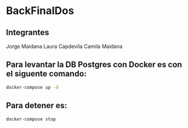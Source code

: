 ﻿# BackFinalDos
## Integrantes 

Jorge Maidana
Laura Capdevila
Camila Maidana

## Para levantar la DB Postgres con Docker es con el siguente comando:
```sh
docker-compose up -d
```
## Para detener es:
```sh
docker-compose stop
```

